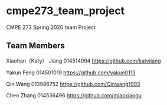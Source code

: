 # cmpe273_team_project
CMPE 273 Spring 2020 team Project

## Team Members

Xiaohan（Katy） Jiang 014514994 https://github.com/katyjiang

Yakun Feng 014501019 https://github.com/yakun0113

Qin Wang 013986752 https://github.com/Qinwang1993

Chen Zhang 014536496 https://github.com/miaoxiaogu
